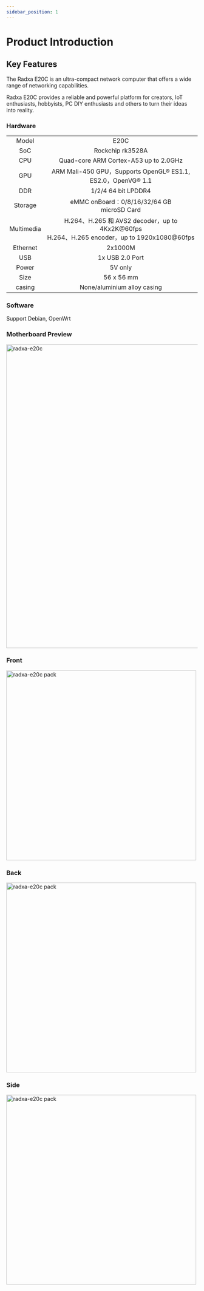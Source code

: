 ```yaml
---
sidebar_position: 1
---
```


# Product Introduction

## Key Features

The Radxa E20C is an ultra-compact network computer that offers a wide range of networking capabilities.

Radxa E20C provides a reliable and powerful platform for creators, IoT enthusiasts, hobbyists, PC DIY enthusiasts and others to turn their ideas into reality.

### Hardware

<table>
    <tr>
        <td align="center">Model</td>
        <td align="center">E20C</td>
    </tr>
    <tr>
        <td align="center">SoC</td>
        <td colspan="2" align="center">Rockchip rk3528A</td>
    </tr>
    <tr>
        <td align="center">CPU</td>
        <td colspan="1" align="center">Quad-core ARM Cortex-A53 up to 2.0GHz </td>
    </tr>
    <tr>
        <td align="center">GPU</td>
        <td colspan="2" align="center">ARM Mali-450 GPU，Supports OpenGL® ES1.1, ES2.0，OpenVG® 1.1</td>
    </tr>
    <tr>
        <td align="center">DDR</td>
        <td colspan="2" align="center">1/2/4 64 bit LPDDR4</td>
    </tr>
    <tr>
        <td align="center">Storage</td>
        <td align="center">eMMC onBoard：0/8/16/32/64 GB<br/>microSD Card</td>
    </tr>
    <tr>
        <td align="center">Multimedia</td>
        <td colspan="2" align="center">H.264、H.265 和 AVS2 decoder，up to 4Kx2K@60fps<br/>H.264、H.265 encoder，up to 1920x1080@60fps</td>
    </tr>
    <tr>
        <td align="center">Ethernet</td>
        <td align="center">2x1000M </td>
    </tr>
    <tr>
        <td align="center">USB</td>
        <td colspan="2" align="center">1x USB 2.0 Port</td>
    </tr>
    <tr>
        <td align="center">Power</td>
        <td colspan="2" align="center"> 5V only </td>
    </tr>
    <tr>
        <td align="center">Size</td>
        <td colspan="2" align="center">56 x 56 mm</td>
    </tr>
     <tr>
        <td align="center">casing</td>
        <td colspan="1" align="center">None/aluminium alloy casing </td>
    </tr>
</table>

### Software

Support Debian, OpenWrt

### Motherboard Preview

<Tabs queryString="e20cmode">

<TabItem value="E20C(with Casing)">

<img src="/home/product-pictures/e20c.webp" width="800" alt="radxa-e20c" />

</TabItem>

<TabItem value="E20C(board only)">

### Front

<img src="/img/e/e20c/radxa-e20c-board-positive.webp" width="500" alt="radxa-e20c pack" />

### Back

<img src="/img/e/e20c/radxa-e20c-board-negative.webp" width="500" alt="radxa-e20c pack" />

### Side

<img src="/img/e/e20c/radxa-e20c-board.webp" width="500" alt="radxa-e20c pack" />

</TabItem>
</Tabs>
